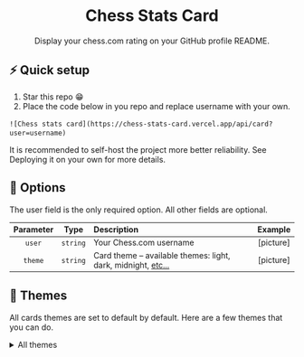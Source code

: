 <div align="center">
    <h1>Chess Stats Card</h1>
    Display your chess.com rating on your GitHub profile README.
</div>

## ⚡ Quick setup

1. Star this repo 😁
2. Place the code below in you repo and replace username with your own.
```
![Chess stats card](https://chess-stats-card.vercel.app/api/card?user=username)
```

It is recommended to self-host the project more better reliability. See Deploying it on your own for more details.

## 🔧 Options

The user field is the only required option. All other fields are optional.

| Parameter | Type     | Description                                                              | Example   |
| :-------: | :------: | :----------------------------------------------------------------------- | :-------: |
|`user`     | `string` | Your Chess.com username                                                  | [picture] |
|`theme`    | `string` | Card theme – available themes: light, dark, midnight, [etc...](#-themes) | [picture] |

## 🎨 Themes

All cards themes are set to default by default. Here are a few themes that you can do. 


<details>
<summary> All themes </summary>
Imma do the rest later

| | |
| :---: | :---: | 
| `default` ![default](./docs/cards/default.svg) | `transparent` ![transparent](./docs/cards/transparent.svg) |
| `shadow_red` ![shadow_red](./docs/cards/shadow_red.svg) | `shadow_green` ![shadow_green](./docs/cards/shadow_green.svg) |

</details>